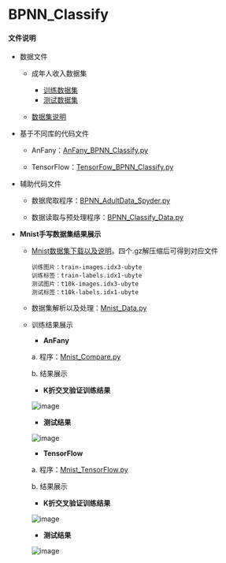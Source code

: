 # BPNN_Classify

#### 文件说明
 
 + 数据文件
 
 
     + 成年人收入数据集
     
         + [训练数据集](http://archive.ics.uci.edu/ml/machine-learning-databases/adult/adult.data)
         + [测试数据集](http://archive.ics.uci.edu/ml/machine-learning-databases/adult/adult.test)
     
     + [数据集说明](http://archive.ics.uci.edu/ml/machine-learning-databases/adult/adult.names)
     
 
+ 基于不同库的代码文件

 
     - AnFany：[AnFany_BPNN_Classify.py](https://github.com/Anfany/Machine-Learning-for-Beginner-by-Python3/blob/master/BPNN/BPNN_Classify/AnFany_BPNN_Classify.py)
 
 
     - TensorFlow：[TensorFow_BPNN_Classify.py](https://github.com/Anfany/Machine-Learning-for-Beginner-by-Python3/blob/master/BPNN/BPNN_Classify/TensorFow_BPNN_Classify.py)

    
 + 辅助代码文件
 
      - 数据爬取程序：[BPNN_AdultData_Spyder.py](https://github.com/Anfany/Machine-Learning-for-Beginner-by-Python3/blob/master/BPNN/BPNN_Classify/BPNN_AdultData_Spyder.py)

      - 数据读取与预处理程序：[BPNN_Classify_Data.py](https://github.com/Anfany/Machine-Learning-for-Beginner-by-Python3/blob/master/BPNN/BPNN_Classify/BPNN_Classify_Data.py)
     

 + **Mnist手写数据集结果展示**
 
      + [Mnist数据集下载以及说明](http://yann.lecun.com/exdb/mnist/)。四个.gz解压缩后可得到对应文件
      
      
            训练图片：train-images.idx3-ubyte
            训练标签：train-labels.idx1-ubyte
            测试图片：t10k-images.idx3-ubyte
            测试标签：t10k-labels.idx1-ubyte
   
      
      + 数据集解析以及处理：[Mnist_Data.py](https://github.com/Anfany/Machine-Learning-for-Beginner-by-Python3/blob/master/BPNN/BPNN_Classify/Mnist_Data.py)
      
      + 训练结果展示
      
          + **AnFany**
         
           a. 程序：[Mnist_Compare.py](https://github.com/Anfany/Machine-Learning-for-Beginner-by-Python3/blob/master/BPNN/BPNN_Classify/Mnist_Compare.py)
              
           b. 结果展示
           
           + **K折交叉验证训练结果**
                 
          ![image](https://github.com/Anfany/Machine-Learning-for-Beginner-by-Python3/blob/master/BPNN/BPNN_Classify/animation.gif)
                 
           +  **测试结果**
           
          ![image](https://github.com/Anfany/Machine-Learning-for-Beginner-by-Python3/blob/master/BPNN/BPNN_Classify/last_foldui.jpg)
                 
          
   
        + **TensorFlow**
      
         a. 程序：[Mnist_TensorFlow.py](https://github.com/Anfany/Machine-Learning-for-Beginner-by-Python3/blob/master/BPNN/BPNN_Classify/Mnist_TensorFlow.py)
         
          b. 结果展示
           
           + **K折交叉验证训练结果**
                 
          ![image](https://github.com/Anfany/Machine-Learning-for-Beginner-by-Python3/blob/master/BPNN/BPNN_Classify/tensor.gif)
                 
           +  **测试结果**
           
          ![image](https://github.com/Anfany/Machine-Learning-for-Beginner-by-Python3/blob/master/BPNN/BPNN_Classify/ten_mnist.jpg)
         


        
           
          
          
          
    
     

